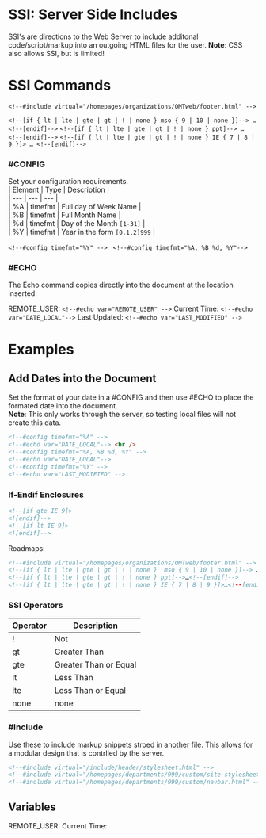 # SSI: Server Side Includes

SSI's are directions to the Web Server to include additonal code/script/markup into an outgoing HTML files for the user. 
**Note**: CSS also allows SSI, but is limited! 

# SSI Commands  
`<!--#include virtual="/homepages/organizations/OMTweb/footer.html" -->`

`<!--[if { lt | lte | gte | gt | ! | none } mso { 9 | 10 | none }]--> … <!--[endif]-->`
`<!--[if { lt | lte | gte | gt | ! | none } ppt]--> … <!--[endif]-->`
`<!--[if { lt | lte | gte | gt | ! | none } IE { 7 | 8 | 9 }]> … <!--[endif]-->`


### #CONFIG  
Set your configuration requirements.  
| Element | Type | Description |  
| --- | --- | --- |   
| \%A | timefmt | Full day of Week Name |  
| \%B | timefmt | Full Month Name |  
| \%d | timefmt | Day of the Month `[1-31]` |  
| \%Y | timefmt | Year in the form `[0,1,2]999` |  

`<!--#config timefmt="%Y" --> ` 
`<!--#config timefmt="%A, %B %d, %Y"-->`

### #ECHO  
The Echo command copies directly into the document at the location inserted.  

REMOTE_USER:  `<!--#echo var="REMOTE_USER" -->`
Current Time:  `<!--#echo var="DATE_LOCAL"-->`
Last Updated:  `<!--#echo var="LAST_MODIFIED" -->` 

# Examples

## Add Dates into the Document
Set the format of your date in a #CONFIG and then use #ECHO to place the formated date into the document.  
**Note**: This only works through the server, so testing local files will not create this data.  
```html
<!--#config timefmt="%A" -->
<!--#echo var="DATE_LOCAL"--> <br />
<!--#config timefmt="%A, %B %d, %Y" -->
<!--#echo var="DATE_LOCAL"-->
<!--#config timefmt="%Y" -->
<!--#echo var="LAST_MODIFIED" -->
```

### If-Endif Enclosures
```html
<!--[if gte IE 9]>
<![endif]-->
<!--[if lt IE 9]>  
<![endif]-->
```
Roadmaps:
```html
<!--#include virtual="/homepages/organizations/OMTweb/footer.html" -->
<!--[if { lt | lte | gte | gt | ! | none }  mso { 9 | 10 | none }]--> …<!--[endif]-->
<!--[if { lt | lte | gte | gt | ! | none } ppt]-->…<!--[endif]-->
<!--[if { lt | lte | gte | gt | ! | none } IE { 7 | 8 | 9 }]>…<!--[endif]-->
```

### SSI Operators
| Operator | Description |  
| --- | --- |  
| ! | Not |  
| gt | Greater Than |  
| gte | Greater Than or Equal |  
| lt | Less Than |  
| lte | Less Than or Equal |  
| none | none |  

### #Include
Use these to include markup snippets stroed in another file. This allows for a modular design that is contrlled by the server. 
```html
<!--#include virtual="/include/header/stylesheet.html" -->
<!--#include virtual="/homepages/departments/999/custom/site-stylesheet.html" -->
<!--#include virtual="/homepages/departments/999/custom/navbar.html" -->
```
## Variables
REMOTE_USER:  <!--#echo var="REMOTE_USER" -->
Current Time:  <!--#echo var="DATE_LOCAL"-->

